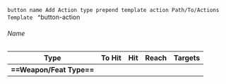 ```button name Add Action type prepend template action Path/To/Actions Template ``` ^button-action

###### Name

Type | To Hit | Hit | Reach | Targets |
---|:---:|:---:|---|:---:|
**==Weapon/Feat Type==** |||||
